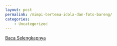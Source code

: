 ```yaml
---
layout: post
permalink: /mimpi-bertemu-idola-dan-foto-bareng/
categories:
    - Uncategorized
---
```


[Baca Selengkapnya](/08)